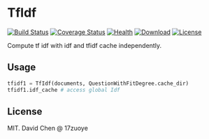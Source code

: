 TfIdf
====================================
[![Build Status](https://img.shields.io/travis/17zuoye/tfidf/master.svg?style=flat)](https://travis-ci.org/17zuoye/tfidf)
[![Coverage Status](https://coveralls.io/repos/17zuoye/tfidf/badge.svg)](https://coveralls.io/r/17zuoye/tfidf)
[![Health](https://landscape.io/github/17zuoye/tfidf/master/landscape.svg?style=flat)](https://landscape.io/github/17zuoye/tfidf/master)
[![Download](https://img.shields.io/pypi/dm/tfidf.svg?style=flat)](https://pypi.python.org/pypi/tfidf)
[![License](https://img.shields.io/pypi/l/tfidf.svg?style=flat)](https://pypi.python.org/pypi/tfidf)


Compute tf idf with idf and tfidf cache independently.

Usage
------------------------------------
```python
tfidf1 = TfIdf(documents, QuestionWithFitDegree.cache_dir)
tfidf1.idf_cache # access global Idf
```


License
------------------------------------
MIT. David Chen @ 17zuoye
